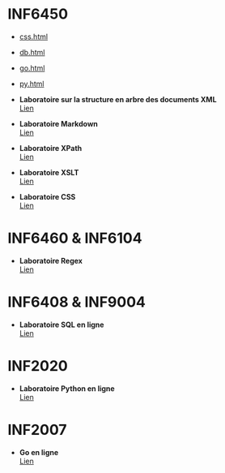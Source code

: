 # INF6450


- [css.html](https://lemire.github.io/teluqhtml/css.html)
- [db.html](https://lemire.github.io/teluqhtml/db.html)
- [go.html](https://lemire.github.io/teluqhtml/go.html)
- [py.html](https://lemire.github.io/teluqhtml/py.html)  


- **Laboratoire sur la structure en arbre des documents XML**  
  [Lien](https://m2.teluq.ca/mod/page/view.php?id=130916)
- **Laboratoire Markdown**  
  [Lien](https://m2.teluq.ca/mod/page/view.php?id=130970)
- **Laboratoire XPath**  
  [Lien](https://m2.teluq.ca/mod/page/view.php?id=130994)
- **Laboratoire XSLT**  
  [Lien](https://m2.teluq.ca/mod/page/view.php?id=131060)
- **Laboratoire CSS**  
  [Lien](https://m2.teluq.ca/mod/page/view.php?id=131075)

# INF6460 & INF6104
- **Laboratoire Regex**  
  [Lien](https://m2.teluq.ca/mod/page/view.php?id=158110)

# INF6408 & INF9004
- **Laboratoire SQL en ligne**  
  [Lien](https://m2.teluq.ca/mod/page/view.php?id=164167)

# INF2020
- **Laboratoire Python en ligne**  
  [Lien](https://m2.teluq.ca/mod/page/view.php?id=164173)

# INF2007
- **Go en ligne**  
  [Lien](https://m2.teluq.ca/mod/page/view.php?id=164176)